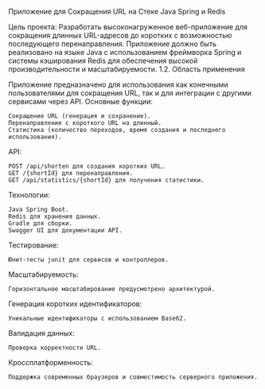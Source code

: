 Приложение для Сокращения URL на Стеке Java Spring и Redis

Цель проекта: Разработать высоконагруженное веб-приложение для сокращения длинных URL-адресов до коротких с возможностью последующего 
перенаправления. Приложение должно быть реализовано на языке Java с использованием фреймворка Spring и системы 
кэширования Redis для обеспечения высокой производительности и масштабируемости.
1.2. Область применения

Приложение предназначено для использования как конечными пользователями для сокращения URL, так и для интеграции с другими сервисами через API.
Основные функции:

    Сокращение URL (генерация и сохранение).
    Перенаправление с короткого URL на длинный.
    Статистика (количество переходов, время создания и последнего использования).

API:

    POST /api/shorten для создания коротких URL.
    GET /{shortId} для перенаправления.
    GET /api/statistics/{shortId} для получения статистики.

Технологии:

    Java Spring Boot.
    Redis для хранения данных.
    Gradle для сборки.
    Swagger UI для документации API.

Тестирование:

    Юнит-тесты junit для сервисов и контроллеров.

Масштабируемость:

    Горизонтальное масштабирование предусмотрено архитектурой.

Генерация коротких идентификаторов:

    Уникальные идентификаторы с использованием Base62.

Валидация данных:

    Проверка корректности URL.

Кроссплатформенность:

    Поддержка современных браузеров и совместимость серверного приложения.